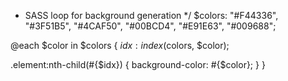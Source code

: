 
 * SASS loop for background generation
 */
$colors: "#F44336", "#3F51B5", "#4CAF50", "#00BCD4", "#E91E63", "#009688";

@each $color in $colors {
  $idx: index($colors, $color);

  .element:nth-child(#{$idx}) {
    background-color: #{$color};
  }
}